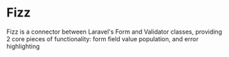 Fizz
====

Fizz is a connector between Laravel&#39;s Form and Validator classes, providing 2 core pieces of functionality: form field value population, and error highlighting